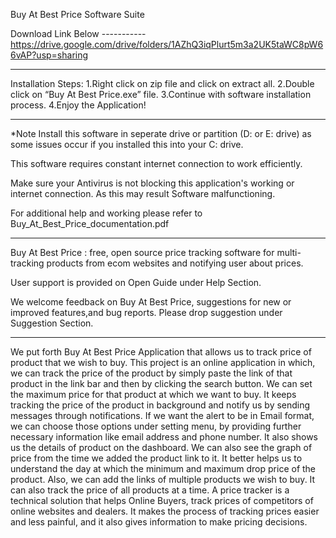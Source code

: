 Buy At Best Price Software Suite

Download Link Below -----------
https://drive.google.com/drive/folders/1AZhQ3iqPlurt5m3a2UK5taWC8pW66vAP?usp=sharing

------------------------------
Installation Steps:
1.Right click on zip file and click on extract all.
2.Double click on “Buy At Best Price.exe” file.
3.Continue with software installation process.
4.Enjoy the Application!

------------------------------
*Note
Install this software in seperate drive or partition (D: or E: drive) as some issues occur if you installed this into your C: drive.

This software requires constant internet connection to work efficiently.

Make sure your Antivirus is not blocking this application's working or internet connection.
As this may result Software malfunctioning.

For additional help and working please refer to Buy_At_Best_Price_documentation.pdf

------------------------------
Buy At Best Price : free, open source price tracking software for multi-tracking products from ecom websites and notifying user about prices. 

User support is provided on Open Guide under Help Section.

We welcome feedback on Buy At Best Price, suggestions for new or improved features,and bug reports.
Please drop suggestion under Suggestion Section.

------------------------------
We put forth Buy At Best Price Application that allows us to track price of product that we wish to buy. This project is an online application in which, we can track the price of the product by simply paste the link of that product in the link bar and then by clicking the search button.
We can set the maximum price for that product at which we want to buy. It keeps tracking the price of the product in background and notify us by sending messages through notifications. If we want the alert to be in Email format, we can choose those options under setting menu, by providing further necessary information like email address and phone number.
It also shows us the details of product on the dashboard. We can also see the graph of price from the time we added the product link to it. It better helps us to understand the day at which the minimum and maximum drop price of the product. Also, we can add the links of multiple products we wish to buy. It can also track the price of all products at a time.
A price tracker is a technical solution that helps Online Buyers, track prices of competitors of online websites and dealers. It makes the process of tracking prices easier and less painful, and it also gives information to make pricing decisions.
